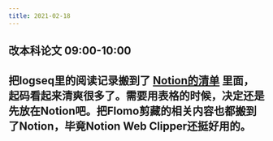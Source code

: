 ```yaml
---
title: 2021-02-18
---
```


## 改本科论文 09:00-10:00
## 把logseq里的阅读记录搬到了 [Notion的清单](https://www.notion.so/zhangxueshan246/d399e4ff61ba4a069a4d1af29a212796?v=4e33ebf0ec59436aa5b904a84a398ca4) 里面，起码看起来清爽很多了。需要用表格的时候，决定还是先放在Notion吧。把Flomo剪藏的相关内容也都搬到了Notion，毕竟Notion Web Clipper还挺好用的。
##
